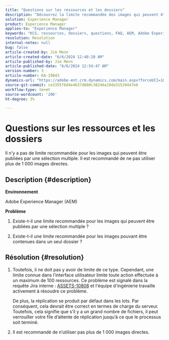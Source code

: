 ```yaml
---
title: "Questions sur les ressources et les dossiers"
description: "Découvrez la limite recommandée des images qui peuvent être publiées par une sélection multiple ou qui peuvent être contenues dans un seul dossier, dans AEM."
solution: Experience Manager
product: Experience Manager
applies-to: "Experience Manager"
keywords: "KCS, ressources, dossiers, questions, FAQ, AEM, Adobe Experience Manager"
resolution: Resolution
internal-notes: null
bug: false
article-created-by: Jim Menn
article-created-date: "6/6/2024 12:48:20 AM"
article-published-by: Jim Menn
article-published-date: "6/6/2024 12:54:47 AM"
version-number: 3
article-number: KA-19843
dynamics-url: "https://adobe-ent.crm.dynamics.com/main.aspx?forceUCI=1&pagetype=entityrecord&etn=knowledgearticle&id=1dfa3074-9e23-ef11-840b-6045bd006268"
source-git-commit: ce3355f6d4e4637d880c38246a19de31520447e0
workflow-type: tm+mt
source-wordcount: '206'
ht-degree: 3%

---
```


# Questions sur les ressources et les dossiers


Il n’y a pas de limite recommandée pour les images qui peuvent être publiées par une sélection multiple. Il est recommandé de ne pas utiliser plus de 1 000 images directes.

## Description {#description}


<b>Environnement</b>

Adobe Experience Manager (AEM)

<b>Problème</b>

1. Existe-t-il une limite recommandée pour les images qui peuvent être publiées par une sélection multiple ?

2. Existe-t-il une limite recommandée pour les images pouvant être contenues dans un seul dossier ?


## Résolution {#resolution}


1. Toutefois, il ne doit pas y avoir de limite de ce type. Cependant, une limite connue dans l’interface utilisateur limite toute action effectuée à un maximum de 100 ressources. Ce problème est signalé dans la requête Jira interne : [ASSETS-10808](https://jira.corp.adobe.com/browse/ASSETS-10808) et l&#39;équipe d&#39;ingénierie travaille activement à résoudre ce problème.

   De plus, la réplication se produit par défaut dans les lots. Par conséquent, cela devrait être correct en termes de charge du serveur. Toutefois, cela signifie que s’il y a un grand nombre de fichiers, il peut verrouiller votre file d’attente de réplication jusqu’à ce que le processus soit terminé.


2. Il est recommandé de n’utiliser pas plus de 1 000 images directes.


